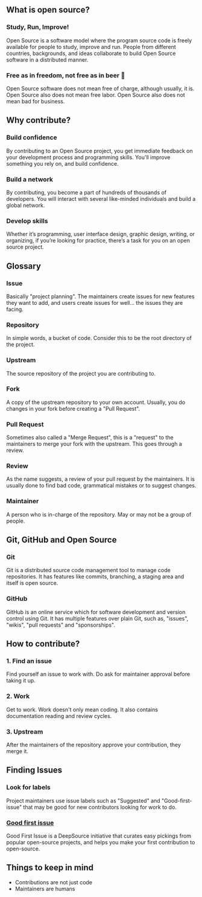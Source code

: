 ## What is open source?

### Study, Run, Improve!

Open Source is a software model where the program source code is freely
available for people to study, improve and run. People from different countries,
backgrounds, and ideas collaborate to build Open Source software in a
distributed manner.

### Free as in freedom, not free as in beer 🍺

Open Source software does not mean free of charge, although usually, it is. Open
Source also does not mean free labor. Open Source also does not mean bad for
business.

## Why contribute?

### Build confidence

By contributing to an Open Source project, you get immediate feedback on your
development process and programming skills. You'll improve something you rely
on, and build confidence.

### Build a network

By contributing, you become a part of hundreds of thousands of developers. You
will interact with several like-minded individuals and build a global network.

### Develop skills

Whether it’s programming, user interface design, graphic design, writing, or
organizing, if you’re looking for practice, there’s a task for you on an open
source project.​

## Glossary

### Issue

Basically "project planning". The maintainers create issues for new features
they want to add, and users create issues for well… the issues they are facing.

### Repository

In simple words, a bucket of code. Consider this to be the root directory of the
project.

### Upstream

The source repository of the project you are contributing to.

### Fork

A copy of the upstream repository to your own account. Usually, you do changes
in your fork before creating a "Pull Request".

### Pull Request

Sometimes also called a "Merge Request", this is a "request" to the maintainers
to merge your fork with the upstream. This goes through a review.

### Review

As the name suggests, a review of your pull request by the maintainers. It is
usually done to find bad code, grammatical mistakes or to suggest changes.

### Maintainer

A person who is in-charge of the repository. May or may not be a group of
people.

## Git, GitHub and Open Source

### Git

Git is a distributed source code management tool to manage code repositories. It
has features like commits, branching, a staging area and itself is open source.

### GitHub

GitHub is an online service which for software development and version control
using Git. It has multiple features over plain Git, such as, "issues", "wikis",
"pull requests" and "sponsorships".

## How to contribute?

### 1. Find an issue

Find yourself an issue to work with. Do ask for maintainer approval before
taking it up.

### 2. Work

Get to work. Work doesn't only mean coding. It also contains documentation
reading and review cycles.

### 3. Upstream

After the maintainers of the repository approve your contribution, they merge
it.

## Finding Issues

### Look for labels

Project maintainers use issue labels such as "Suggested" and "Good-first-issue"
that may be good for new contributors looking for work to do.

### [Good first issue](https://goodfirstissue.dev)

Good First Issue is a DeepSource initiative that curates easy pickings from
popular open-source projects, and helps you make your first contribution to
open-source.

## Things to keep in mind

- Contributions are not just code
- Maintainers are humans
